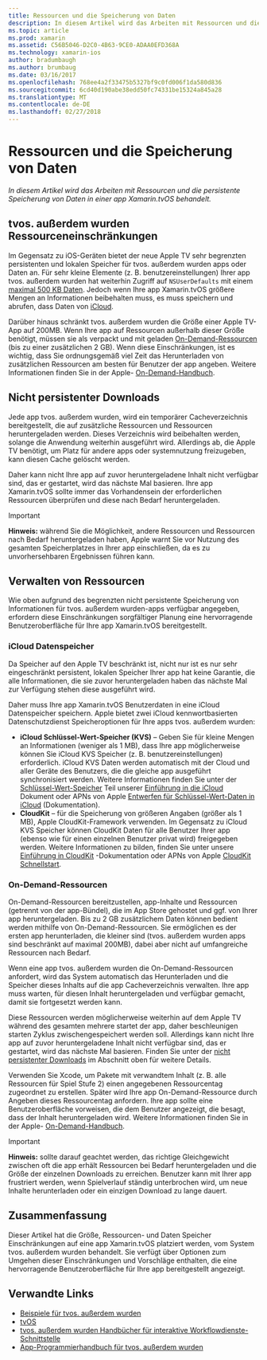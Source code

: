 ```yaml
---
title: Ressourcen und die Speicherung von Daten
description: In diesem Artikel wird das Arbeiten mit Ressourcen und die persistente Speicherung von Daten in einer app Xamarin.tvOS behandelt.
ms.topic: article
ms.prod: xamarin
ms.assetid: C56B5046-D2C0-4B63-9CE0-ADAA0EFD368A
ms.technology: xamarin-ios
author: bradumbaugh
ms.author: brumbaug
ms.date: 03/16/2017
ms.openlocfilehash: 768ee4a2f33475b5327bf9c0fd006f1da580d836
ms.sourcegitcommit: 6cd40d190abe38edd50fc74331be15324a845a28
ms.translationtype: MT
ms.contentlocale: de-DE
ms.lasthandoff: 02/27/2018
---
```

# <a name="resources-and-data-storage"></a>Ressourcen und die Speicherung von Daten

_In diesem Artikel wird das Arbeiten mit Ressourcen und die persistente Speicherung von Daten in einer app Xamarin.tvOS behandelt._

<a name="tvOS-Resource-Limitations" />

## <a name="tvos-resource-limitations"></a>tvos. außerdem wurden Ressourceneinschränkungen

Im Gegensatz zu iOS-Geräten bietet der neue Apple TV sehr begrenzten persistenten und lokalen Speicher für tvos. außerdem wurden apps oder Daten an. Für sehr kleine Elemente (z. B. benutzereinstellungen) Ihrer app tvos. außerdem wurden hat weiterhin Zugriff auf `NSUserDefaults` mit einem [maximal 500 KB Daten](https://forums.developer.apple.com/message/50696#50696). Jedoch wenn Ihre app Xamarin.tvOS größere Mengen an Informationen beibehalten muss, es muss speichern und abrufen, dass Daten von [iCloud](#iCloud-Data-Storage).

Darüber hinaus schränkt tvos. außerdem wurden die Größe einer Apple TV-App auf 200MB. Wenn Ihre app auf Ressourcen außerhalb dieser Größe benötigt, müssen sie als verpackt und mit geladen [On-Demand-Ressourcen](#On-Demand-Resources) (bis zu einer zusätzlichen 2 GB). Wenn diese Einschränkungen, ist es wichtig, dass Sie ordnungsgemäß viel Zeit das Herunterladen von zusätzlichen Ressourcen am besten für Benutzer der app angeben. Weitere Informationen finden Sie in der Apple- [On-Demand-Handbuch](https://developer.apple.com/library/prerelease/tvos/documentation/FileManagement/Conceptual/On_Demand_Resources_Guide/index.html#//apple_ref/doc/uid/TP40015083).

<a name="Non-Persistent-Downloads" />

## <a name="non-persistent-downloads"></a>Nicht persistenter Downloads

Jede app tvos. außerdem wurden, wird ein temporärer Cacheverzeichnis bereitgestellt, die auf zusätzliche Ressourcen und Ressourcen heruntergeladen werden. Dieses Verzeichnis wird beibehalten werden, solange die Anwendung weiterhin ausgeführt wird. Allerdings ab, die Apple TV benötigt, um Platz für andere apps oder systemnutzung freizugeben, kann diesen Cache gelöscht werden.

Daher kann nicht Ihre app auf zuvor heruntergeladene Inhalt nicht verfügbar sind, das er gestartet, wird das nächste Mal basieren. Ihre app Xamarin.tvOS sollte immer das Vorhandensein der erforderlichen Ressourcen überprüfen und diese nach Bedarf heruntergeladen.

> [!IMPORTANT]
> **Hinweis:** während Sie die Möglichkeit, andere Ressourcen und Ressourcen nach Bedarf heruntergeladen haben, Apple warnt Sie vor Nutzung des gesamten Speicherplatzes in Ihrer app einschließen, da es zu unvorhersehbaren Ergebnissen führen kann.




<a name="Managing-Resources" />

## <a name="managing-resources"></a>Verwalten von Ressourcen

Wie oben aufgrund des begrenzten nicht persistente Speicherung von Informationen für tvos. außerdem wurden-apps verfügbar angegeben, erfordern diese Einschränkungen sorgfältiger Planung eine hervorragende Benutzeroberfläche für Ihre app Xamarin.tvOS bereitgestellt.

<a name="iCloud-Data-Storage" />

### <a name="icloud-data-storage"></a>iCloud Datenspeicher

Da Speicher auf den Apple TV beschränkt ist, nicht nur ist es nur sehr eingeschränkt persistent, lokalen Speicher Ihrer app hat keine Garantie, die alle Informationen, die sie zuvor heruntergeladen haben das nächste Mal zur Verfügung stehen diese ausgeführt wird.

Daher muss Ihre app Xamarin.tvOS Benutzerdaten in eine iCloud Datenspeicher speichern. Apple bietet zwei iCloud kennwortbasierten Datenschutzdienst Speicheroptionen für Ihre apps tvos. außerdem wurden:

- **iCloud Schlüssel-Wert-Speicher (KVS)** – Geben Sie für kleine Mengen an Informationen (weniger als 1 MB), dass Ihre app möglicherweise können Sie iCloud KVS Speicher (z. B. benutzereinstellungen) erforderlich. iCloud KVS Daten werden automatisch mit der Cloud und aller Geräte des Benutzers, die die gleiche app ausgeführt synchronisiert werden. Weitere Informationen finden Sie unter der [Schlüssel-Wert-Speicher](~/ios/data-cloud/introduction-to-icloud.md) Teil unserer [Einführung in die iCloud](~/ios/data-cloud/introduction-to-icloud.md) Dokument oder APNs von Apple [Entwerfen für Schlüssel-Wert-Daten in iCloud](https://developer.apple.com/library/prerelease/tvos/documentation/General/Conceptual/iCloudDesignGuide/Chapters/DesigningForKey-ValueDataIniCloud.html#//apple_ref/doc/uid/TP40012094-CH7) (Dokumentation).
- **CloudKit** – für die Speicherung von größeren Angaben (größer als 1 MB), Apple CloudKit-Framework verwenden. Im Gegensatz zu iCloud KVS Speicher können CloudKit Daten für alle Benutzer Ihrer app (ebenso wie für einen einzelnen Benutzer privat wird) freigegeben werden. Weitere Informationen zu bilden, finden Sie unter unsere [Einführung in CloudKit](~/ios/data-cloud/intro-to-cloudkit.md) -Dokumentation oder APNs von Apple [CloudKit Schnellstart](https://developer.apple.com/library/prerelease/tvos/documentation/DataManagement/Conceptual/CloudKitQuickStart/Introduction/Introduction.html#//apple_ref/doc/uid/TP40014987).

<a name="On-Demand-Resources" />

### <a name="on-demand-resources"></a>On-Demand-Ressourcen

On-Demand-Ressourcen bereitzustellen, app-Inhalte und Ressourcen (getrennt von der app-Bündel), die im App Store gehostet und ggf. von Ihrer app heruntergeladen. Bis zu 2 GB zusätzlichem Daten können bedient werden mithilfe von On-Demand-Ressourcen. Sie ermöglichen es der ersten app herunterladen, die kleiner sind (tvos. außerdem wurden apps sind beschränkt auf maximal 200MB), dabei aber nicht auf umfangreiche Ressourcen nach Bedarf.

Wenn eine app tvos. außerdem wurden die On-Demand-Ressourcen anfordert, wird das System automatisch das Herunterladen und die Speicher dieses Inhalts auf die app Cacheverzeichnis verwalten. Ihre app muss warten, für diesen Inhalt heruntergeladen und verfügbar gemacht, damit sie fortgesetzt werden kann.

Diese Ressourcen werden möglicherweise weiterhin auf dem Apple TV während des gesamten mehrere startet der app, daher beschleunigen starten Zyklus zwischengespeichert werden soll. Allerdings kann nicht Ihre app auf zuvor heruntergeladene Inhalt nicht verfügbar sind, das er gestartet, wird das nächste Mal basieren. Finden Sie unter der [nicht persistenter Downloads](#Non-Persistent-Downloads) im Abschnitt oben für weitere Details.

Verwenden Sie Xcode, um Pakete mit verwandtem Inhalt (z. B. alle Ressourcen für Spiel Stufe 2) einen angegebenen Ressourcentag zugeordnet zu erstellen. Später wird Ihre app On-Demand-Ressource durch Angeben dieses Ressourcentag anfordern. Ihre app sollte eine Benutzeroberfläche vorweisen, die dem Benutzer angezeigt, die besagt, dass der Inhalt heruntergeladen wird. Weitere Informationen finden Sie in der Apple- [On-Demand-Handbuch](https://developer.apple.com/library/prerelease/tvos/documentation/FileManagement/Conceptual/On_Demand_Resources_Guide/index.html#//apple_ref/doc/uid/TP40015083).

> [!IMPORTANT]
> **Hinweis:** sollte darauf geachtet werden, das richtige Gleichgewicht zwischen oft die app erhält Ressourcen bei Bedarf heruntergeladen und die Größe der einzelnen Downloads zu erreichen. Benutzer kann mit Ihrer app frustriert werden, wenn Spielverlauf ständig unterbrochen wird, um neue Inhalte herunterladen oder ein einzigen Download zu lange dauert.




<a name="Summary" />

## <a name="summary"></a>Zusammenfassung

Dieser Artikel hat die Größe, Ressourcen- und Daten Speicher Einschränkungen auf eine app Xamarin.tvOS platziert werden, vom System tvos. außerdem wurden behandelt. Sie verfügt über Optionen zum Umgehen dieser Einschränkungen und Vorschläge enthalten, die eine hervorragende Benutzeroberfläche für Ihre app bereitgestellt angezeigt.



## <a name="related-links"></a>Verwandte Links

- [Beispiele für tvos. außerdem wurden](https://developer.xamarin.com/samples/tvos/all/)
- [tvOS](https://developer.apple.com/tvos/)
- [tvos. außerdem wurden Handbücher für interaktive Workflowdienste-Schnittstelle](https://developer.apple.com/tvos/human-interface-guidelines/)
- [App-Programmierhandbuch für tvos. außerdem wurden](https://developer.apple.com/library/prerelease/tvos/documentation/General/Conceptual/AppleTV_PG/)

